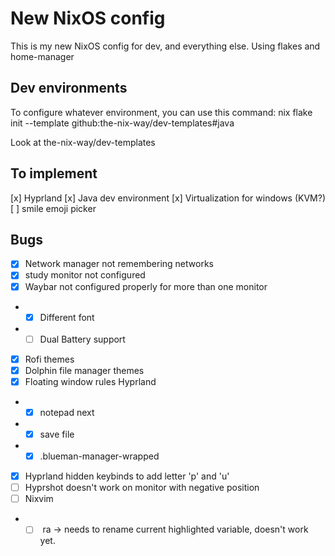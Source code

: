 # New NixOS config 

This is my new NixOS config for dev, and everything else. Using flakes and home-manager

## Dev environments
To configure whatever environment, you can use this command: 
nix flake init --template github:the-nix-way/dev-templates#java

Look at the-nix-way/dev-templates

## To implement
[x] Hyprland
[x] Java dev environment
[x] Virtualization for windows (KVM?)
[ ] smile emoji picker

## Bugs

- [x] Network manager not remembering networks
- [x] study monitor not configured
- [x] Waybar not configured properly for more than one monitor
- - [x] Different font 
- - [ ] Dual Battery support
- [x] Rofi themes
- [x] Dolphin file manager themes
- [x] Floating window rules Hyprland
- - [x] notepad next
- - [x] save file
- - [x] .blueman-manager-wrapped
- [x] Hyprland hidden keybinds to add letter 'p' and 'u'
- [ ] Hyprshot doesn't work on monitor with negative position
- [ ]  Nixvim 
- - [ ] <Leader> ra -> needs to rename current highlighted variable, doesn't work yet.
